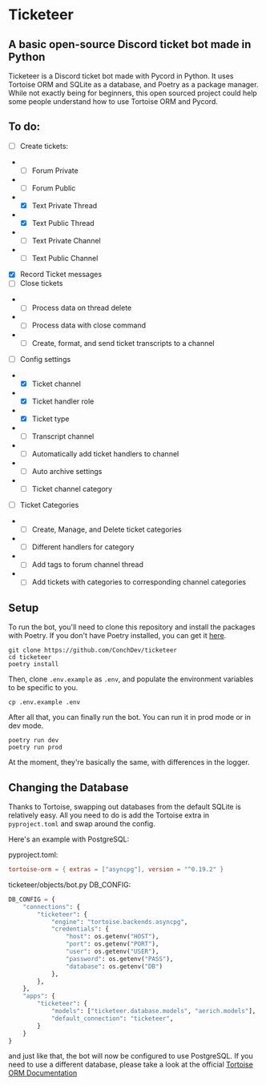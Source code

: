 # Ticketeer
## A basic open-source Discord ticket bot made in Python

Ticketeer is a Discord ticket bot made with Pycord in Python. It uses Tortoise ORM and SQLite as a database, and Poetry as a package manager. While not exactly being for beginners, this open sourced project could help some people understand how to use Tortoise ORM and Pycord.

## To do:
- [ ] Create tickets:
- - [ ] Forum Private
- - [ ] Forum Public
- - [x] Text Private Thread
- - [x] Text Public Thread
- - [ ] Text Private Channel
- - [ ] Text Public Channel
- [x] Record Ticket messages
- [ ] Close tickets
- - [ ] Process data on thread delete
- - [ ] Process data with close command
- - [ ] Create, format, and send ticket transcripts to a channel
- [ ] Config settings
- - [x] Ticket channel
- - [x] Ticket handler role
- - [x] Ticket type
- - [ ] Transcript channel
- - [ ] Automatically add ticket handlers to channel
- - [ ] Auto archive settings
- - [ ] Ticket channel category
- [ ] Ticket Categories
- - [ ] Create, Manage, and Delete ticket categories
- - [ ] Different handlers for category
- - [ ] Add tags to forum channel thread
- - [ ] Add tickets with categories to corresponding channel categories

## Setup

To run the bot, you'll need to clone this repository and install the packages with Poetry. If you don't have Poetry installed, you can get it [here](https://python-poetry.org/).

```
git clone https://github.com/ConchDev/ticketeer
cd ticketeer
poetry install
```

Then, clone `.env.example` as `.env`, and populate the environment variables to be specific to you.
```
cp .env.example .env
```

After all that, you can finally run the bot. 
You can run it in prod mode or in dev mode.
```
poetry run dev
poetry run prod
```
At the moment, they're basically the same, with differences in the logger.

## Changing the Database

Thanks to Tortoise, swapping out databases from the default SQLite is relatively easy.
All you need to do is add the Tortoise extra in `pyproject.toml` and swap around the config.

Here's an example with PostgreSQL:

pyproject.toml:
```toml
tortoise-orm = { extras = ["asyncpg"], version = "^0.19.2" }
```

ticketeer/objects/bot.py DB_CONFIG:
```py
DB_CONFIG = {
    "connections": {
        "ticketeer": {
            "engine": "tortoise.backends.asyncpg",
            "credentials": {
                "host": os.getenv("HOST"),
                "port": os.getenv("PORT"),
                "user": os.getenv("USER"),
                "password": os.getenv("PASS"),
                "database": os.getenv("DB")
            },
        },
    },
    "apps": {
        "ticketeer": {
            "models": ["ticketeer.database.models", "aerich.models"],
            "default_connection": "ticketeer",
        }
    }
}
```

and just like that, the bot will now be configured to use PostgreSQL. If you need to use a different database, please take a look at the official [Tortoise ORM Documentation](https://tortoise.github.io/#pluggable-database-backends)